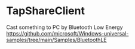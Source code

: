 # TapShareClient
Cast something to PC by Bluetooth Low Energy  
https://github.com/microsoft/Windows-universal-samples/tree/main/Samples/BluetoothLE
